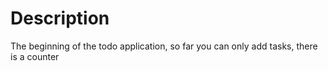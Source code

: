 <h1>Description</h1>
The beginning of the todo application, so far you can only add tasks, there is a counter
